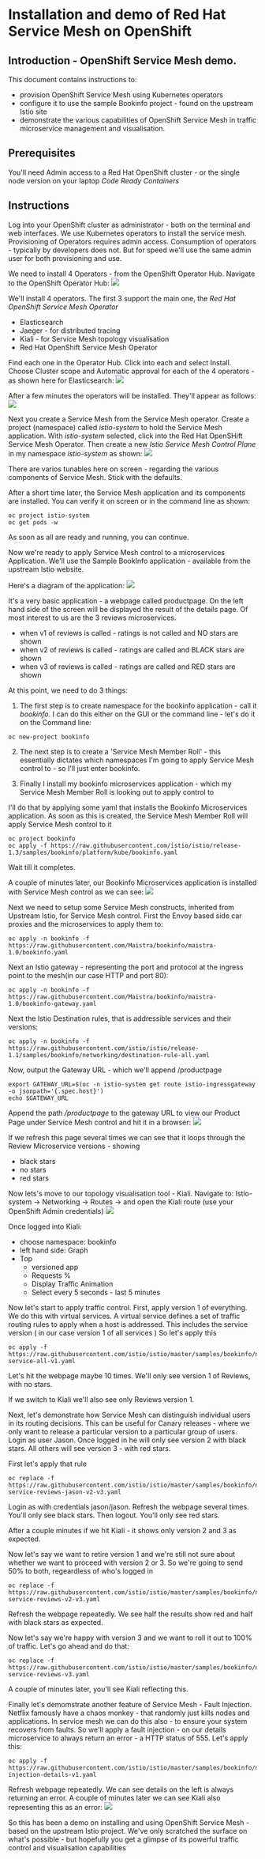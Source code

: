 # Installation and demo of Red Hat Service Mesh on OpenShift

## Introduction - OpenShift Service Mesh demo. 
This document contains instructions to: 
- provision OpenShift Service Mesh using Kubernetes operators
- configure it to use the sample Bookinfo project - found on the upstream Istio site
- demonstrate the various capabilities of OpenShift Service Mesh in traffic microservice management and visualisation.

## Prerequisites
You'll need Admin access to a Red Hat OpenShift cluster - or the single node version on your laptop *Code Ready Containers*

## Instructions
Log into your OpenShift cluster as administrator - both on the terminal and web interfaces.
We use Kubernetes operators to install the service mesh. Provisioning of Operators requires admin access.
Consumption of operators - typically by developers does not. But for speed we'll use 
the same admin user for both provisioning and use.

We need to install 4 Operators - from the OpenShift Operator Hub. Navigate to the OpenShift Operator Hub:
![](https://raw.githubusercontent.com/tnscorcoran/OpenShift-servicemesh/master/images/1-open-shift-operatorhub.png)

We'll install 4 operators. The first 3 support the main one, the *Red Hat OpenShift Service Mesh Operator* 
- Elasticsearch
- Jaeger - for distributed tracing
- Kiali - for Service Mesh topology visualisation
- Red Hat OpenShift Service Mesh Operator

Find each one in the Operator Hub. Click into each and select Install. Choose Cluster scope and Automatic approval for each of the 4 operators - as shown here for Elasticsearch:
![](https://raw.githubusercontent.com/tnscorcoran/OpenShift-servicemesh/master/images/1-operator-subscription.png)

After a few minutes the operators will be installed. They'll appear as follows:
![](https://raw.githubusercontent.com/tnscorcoran/OpenShift-servicemesh/master/images/2-installed-operators.png)

Next you create a Service Mesh from the Service Mesh operator. Create a project (namespace) called *istio-system*
to hold the Service Mesh application. With *istio-system* selected, click into the Red Hat OpenSHift Service Mesh Operator. Then create a new *Istio Service Mesh Control Plane* in my namespace *istio-system* as shown:
![](https://raw.githubusercontent.com/tnscorcoran/OpenShift-servicemesh/master/images/3-install-control-plane.png)

There are varios tunables here on screen - regarding the various components of Service Mesh. Stick with the defaults.

After a short time later, the Service Mesh application and its components are installed. You can verify it on screen 
or in the command line as shown:
```
oc project istio-system
oc get pods -w
```

As soon as all are ready and running, you can continue. 

Now we're ready to apply Service Mesh control to a microservices Application. We'll use the Sample BookInfo application - available from the upstream Istio website.

Here's a diagram of the application:
![](https://raw.githubusercontent.com/tnscorcoran/OpenShift-servicemesh/master/images/4-istio-book-info-architecture.png)

It's a very basic application - a webpage called productpage. 
On the left hand side of the screen will be displayed the result of the details page.
Of most interest to us are the 3 reviews microservices.
- when v1 of reviews is called - ratings is not called and NO stars are shown
- when v2 of reviews is called - ratings are called and BLACK stars are shown
- when v3 of reviews is called - ratings are called and RED stars are shown

At this point, we need to do 3 things:

1. The first step is to create namespace for the bookinfo application - call it *bookinfo*. I can do this either on the GUI or the command line - let's do it on the Command line:
```
oc new-project bookinfo
```

2. The next step is to create a 'Service Mesh Member Roll' - this essentially dictates which namespaces
I'm going to apply Service Mesh control to - so I'll just enter bookinfo.

3. Finally I install my bookinfo microservices application - which my Service Mesh Member Roll
is looking out to apply control to


I'll do that by applying some yaml that installs the Bookinfo Microservices application.
As soon as this is created, the Service Mesh Member Roll will apply Service Mesh control to it
```
oc project bookinfo
oc apply -f https://raw.githubusercontent.com/istio/istio/release-1.3/samples/bookinfo/platform/kube/bookinfo.yaml
```

Wait till it completes.

A couple of minutes later, our Bookinfo Microservices application is installed with Service Mesh control
as we can see:
![](https://raw.githubusercontent.com/tnscorcoran/OpenShift-servicemesh/master/images/4-istio-book-info-pods.png)

Next we need to setup some Service Mesh constructs, inherited from Upstream Istio, for Service Mesh control. First the Envoy based side car proxies and the microservices to apply them to:
```
oc apply -n bookinfo -f https://raw.githubusercontent.com/Maistra/bookinfo/maistra-1.0/bookinfo.yaml
```

Next an Istio gateway - representing the port and protocol at the ingress point to the mesh(in our case HTTP and port 80):
```
oc apply -n bookinfo -f https://raw.githubusercontent.com/Maistra/bookinfo/maistra-1.0/bookinfo-gateway.yaml
```

Next the Istio Destination rules, that is addressible services and their versions:
```
oc apply -n bookinfo -f https://raw.githubusercontent.com/istio/istio/release-1.1/samples/bookinfo/networking/destination-rule-all.yaml
```

Now, output the Gateway URL - which we'll append /productpage  
```
export GATEWAY_URL=$(oc -n istio-system get route istio-ingressgateway -o jsonpath='{.spec.host}')
echo $GATEWAY_URL
```
Append the path */productpage* to the gateway URL to view our Product Page under Service Mesh control and hit it in a browser:
![](https://raw.githubusercontent.com/tnscorcoran/OpenShift-servicemesh/master/images/4-product-page.png)

If we refresh this page several times we can see that it loops through the Review Microservice versions - showing
 - black stars
 - no stars
 - red stars

Now lets's move to our topology visualisation tool - Kiali. Navigate to: Istio-system -> Networking -> Routes -> and open the Kiali route (use your OpenShift Admin credentials)
![](https://raw.githubusercontent.com/tnscorcoran/OpenShift-servicemesh/master/images/5-kiali.png)

Once logged into Kiali:
- choose namespace: bookinfo
- left hand side: Graph
- Top
	- versioned app
	- Requests %
	- Display Traffic Animation
    - Select every 5 seconds - last 5 minutes

Now let's start to apply traffic control. First, apply version 1 of everything. We do this with virtual services. A virtual service defines a set of traffic routing rules to apply when a host is addressed. This includes the service version ( in our case version 1 of all services )
So let's apply this
```
oc apply -f https://raw.githubusercontent.com/istio/istio/master/samples/bookinfo/networking/virtual-service-all-v1.yaml
```

Let's hit the webpage maybe 10 times. We'll only see version 1 of Reviews, with no stars.

If we switch to Kiali we'll also see only Reviews version 1.

Next, let's demonstrate how Service Mesh can distinguish individual users in its routing decisions. This can be useful for Canary releases - where we only want to release a particular version to a particular group of users.
Login as user Jason. Once logged in he will only see version 2 with black stars. All others will see version 3 - with red stars.

First let's apply that rule
```
oc replace -f https://raw.githubusercontent.com/istio/istio/master/samples/bookinfo/networking/virtual-service-reviews-jason-v2-v3.yaml
```
Login as with credentials jason/jason. Refresh the webpage several times. You'll only see black stars. 
Then logout. You'll only see red stars. 

After a couple minutes if we hit Kiali - it shows only version 2 and 3 as expected.

Now let's say we want to retire version 1 and we're still not sure about whether we want to 
proceed with version 2 or 3. So we're going to send 50% to both, regeardless of who's logged in   
```
oc replace -f https://raw.githubusercontent.com/istio/istio/master/samples/bookinfo/networking/virtual-service-reviews-v2-v3.yaml
```

Refresh the webpage repeatedly. We see half the results show red and half with black stars as expected.

Now let's say we're happy with version 3 and we want to roll it out to 100% of traffic. Let's go ahead and do that:
```
oc replace -f https://raw.githubusercontent.com/istio/istio/master/samples/bookinfo/networking/virtual-service-reviews-v3.yaml
```

A couple of minutes later, you'll see Kiali reflecting this.

Finally let's demomstrate another feature of Service Mesh - Fault Injection. Netflix famously have a chaos monkey - that randomly just kills nodes and applications. In service mesh we can do this also - to ensure your system recovers from faults. So we'll apply a fault injection - on our details microservice to always return an error - a HTTP status of 555. Let's apply this:
```
oc apply -f https://raw.githubusercontent.com/istio/istio/master/samples/bookinfo/networking/fault-injection-details-v1.yaml
```
Refresh webpage repeatedly. We can see details on the left is always returning an error. A couple of minutes later we can see Kiali also representing this as an error:
![](https://raw.githubusercontent.com/tnscorcoran/OpenShift-servicemesh/master/images/6-kiali-error.png)


So this has been a demo on installing and using OpenShift Service Mesh - based on the 
upstream Istio project.
We've only scratched the surface on what's possible - but hopefully you get a glimpse of
its powerful traffic control and visualisation capabilities

